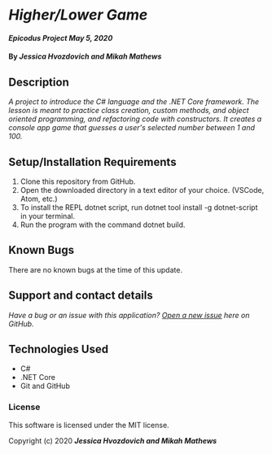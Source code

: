 # _Higher/Lower Game_

#### _Epicodus Project May 5, 2020_

#### By _**Jessica Hvozdovich and Mikah Mathews**_

## Description

_A project to introduce the C# language and the .NET Core framework. The lesson is meant to practice class creation, custom methods, and object oriented programming, and refactoring code with constructors. It creates a console app game that guesses a user's selected number between 1 and 100._

## Setup/Installation Requirements

1. Clone this repository from GitHub.
2. Open the downloaded directory in a text editor of your choice.
  (VSCode, Atom, etc.)
3. To install the REPL dotnet script, run dotnet tool install -g dotnet-script in your terminal.
4. Run the program with the command dotnet build.

## Known Bugs

There are no known bugs at the time of this update.
 
## Support and contact details

_Have a bug or an issue with this application? [Open a new issue](https://github.com/jhvozdovich/higher-lower) here on GitHub._

## Technologies Used

* C#
* .NET Core
* Git and GitHub

### License

This software is licensed under the MIT license.

Copyright (c) 2020 **_Jessica Hvozdovich and Mikah Mathews_**